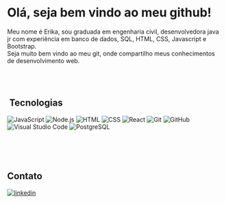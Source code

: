 <!--<img align="right" height="590em" src="https://"/>!-->




# Olá, seja bem vindo ao meu github!

Meu nome é Erika, sou graduada em engenharia civil, desenvolvedora java jr com experiência em banco de dados, SQL, HTML, CSS, Javascript e Bootstrap.  
Seja muito bem vindo ao meu git, onde compartilho meus conhecimentos de desenvolvimento web.



<br><br>

## &nbsp;Tecnologias

![JavaScript](https://img.shields.io/badge/-JavaScript-05122A?style=flat&logo=javascript)&nbsp;![Node.js](https://img.shields.io/badge/-Node.js-05122A?style=flat&logo=node.js)&nbsp;![HTML](https://img.shields.io/badge/-HTML-05122A?style=flat&logo=HTML5)&nbsp;![CSS](https://img.shields.io/badge/-CSS-05122A?style=flat&logo=CSS3&logoColor=1572B6)&nbsp;![React](https://img.shields.io/badge/-React-05122A?style=flat&logo=react)&nbsp;![Git](https://img.shields.io/badge/-Git-05122A?style=flat&logo=git)&nbsp;![GitHub](https://img.shields.io/badge/-GitHub-05122A?style=flat&logo=github)&nbsp;![Visual Studio Code](https://img.shields.io/badge/-Visual%20Studio%20Code-05122A?style=flat&logo=visual-studio-code&logoColor=007ACC)&nbsp;![PostgreSQL](https://img.shields.io/badge/-PostgreSQL-05122A?style=flat&logo=postgresql)
&nbsp;
<br><br>

<br><br>

## Contato

<a href="https://www.linkedin.com/in/erikaeliskuo" target="_blank">
  <img align="center" src="https://img.shields.io/badge/-ErikaKuo-05122A?style=flat&logo=linkedin" alt="linkedin"/>
</a>
</p>
<!--
**erikakuo/erikakuo** is a ✨ _special_ ✨ repository because its `README.md` (this file) appears on your GitHub profile.

Here are some ideas to get you started:

- 🔭 I’m currently working on ...
- 🌱 I’m currently learning ...
- 👯 I’m looking to collaborate on ...
- 🤔 I’m looking for help with ...
- 💬 Ask me about ...
- 📫 How to reach me: ...
- 😄 Pronouns: ...
- ⚡ Fun fact: ...
-->
